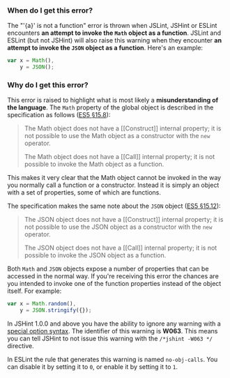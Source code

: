 <!---
{
    "titles": [
        "'{a}' is not a function",
        "W063"
    ],
    "slugs": [
        "a-is-not-a-function",
        "w063"
    ],
    "linters": [
        "jslint",
        "jshint",
        "eslint"
    ],
    "author": "jallardice"
}
-->

### When do I get this error?

The "'{a}' is not a function" error is thrown when JSLint, JSHint or ESLint
encounters **an attempt to invoke the `Math` object as a function**. JSLint and
ESLint (but not JSHint) will also raise this warning when they encounter **an
attempt to invoke the `JSON` object as a function**. Here's an example:

<!---
{
    "linter": "jslint"
}
-->
```javascript
var x = Math(),
    y = JSON();
```

### Why do I get this error?

This error is raised to highlight what is most likely a **misunderstanding of
the language**. The `Math` property of the global object is described in the
specification as follows ([ES5 &sect;15.8][es5-15.8]):

> The Math object does not have a [[Construct]] internal property; it is not
> possible to use the Math object as a constructor with the `new` operator.
>
> The Math object does not have a [[Call]] internal property; it is not possible
> to invoke the Math object as a function.

This makes it very clear that the Math object cannot be invoked in the way you
normally call a function or a constructor. Instead it is simply an object with a
set of properties, some of which are functions.

The specification makes the same note about the `JSON` object ([ES5
&sect;15.12][es5-15.12]):

> The JSON object does not have a [[Construct]] internal property; it is not
> possible to use the JSON object as a constructor with the `new` operator.
>
> The JSON object does not have a [[Call]] internal property; it is not possible
> to invoke the JSON object as a function.

Both `Math` and `JSON` objects expose a number of properties that can be
accessed in the normal way. If you're receiving this error the chances are you
intended to invoke one of the function properties instead of the object itself.
For example:

<!---
{
    "linter": "jslint"
}
-->
```javascript
var x = Math.random(),
    y = JSON.stringify({});
```

In JSHint 1.0.0 and above you have the ability to ignore any warning with a
[special option syntax][jshintopts]. The identifier of this warning is **W063**.
This means you can tell JSHint to not issue this warning with the `/*jshint
-W063 */` directive.

In ESLint the rule that generates this warning is named `no-obj-calls`. You can
disable it by setting it to `0`, or enable it by setting it to `1`.

[es5-15.8]: http://es5.github.io/#x15.8
[es5-15.12]: http://es5.github.io/#x15.12
[jshintopts]: http://jshint.com/docs/#options
